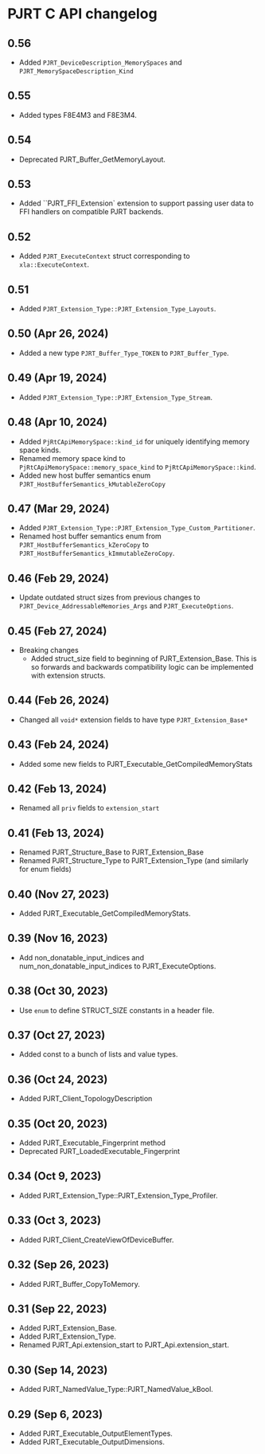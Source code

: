 # PJRT C API changelog

## 0.56
* Added ``PJRT_DeviceDescription_MemorySpaces`` and ``PJRT_MemorySpaceDescription_Kind``

## 0.55
* Added types F8E4M3 and F8E3M4.

## 0.54
* Deprecated PJRT_Buffer_GetMemoryLayout.

## 0.53
* Added ``PJRT_FFI_Extension` extension to support passing user data to FFI
  handlers on compatible PJRT backends.

## 0.52
* Added ``PJRT_ExecuteContext`` struct corresponding to ``xla::ExecuteContext``.

## 0.51
* Added ``PJRT_Extension_Type::PJRT_Extension_Type_Layouts``.

## 0.50 (Apr 26, 2024)
* Added a new type ``PJRT_Buffer_Type_TOKEN`` to ``PJRT_Buffer_Type``.

## 0.49 (Apr 19, 2024)
* Added ``PJRT_Extension_Type::PJRT_Extension_Type_Stream``.

## 0.48 (Apr 10, 2024)
* Added ``PjRtCApiMemorySpace::kind_id`` for uniquely identifying memory space kinds.
* Renamed memory space kind to ``PjRtCApiMemorySpace::memory_space_kind`` to
  ``PjRtCApiMemorySpace::kind``.
* Added new host buffer semantics enum
  ``PJRT_HostBufferSemantics_kMutableZeroCopy``

## 0.47 (Mar 29, 2024)
* Added ``PJRT_Extension_Type::PJRT_Extension_Type_Custom_Partitioner``.
* Renamed host buffer semantics enum from ``PJRT_HostBufferSemantics_kZeroCopy``
  to ``PJRT_HostBufferSemantics_kImmutableZeroCopy``.

## 0.46 (Feb 29, 2024)
* Update outdated struct sizes from previous changes to
  ``PJRT_Device_AddressableMemories_Args`` and ``PJRT_ExecuteOptions``.

## 0.45 (Feb 27, 2024)
* Breaking changes
  * Added struct_size field to beginning of PJRT_Extension_Base. This is so
    forwards and backwards compatibility logic can be implemented with extension
    structs.

## 0.44 (Feb 26, 2024)
* Changed all ``void*`` extension fields to have type ``PJRT_Extension_Base*``

## 0.43 (Feb 24, 2024)
* Added some new fields to PJRT_Executable_GetCompiledMemoryStats

## 0.42 (Feb 13, 2024)
* Renamed all ``priv`` fields to ``extension_start``

## 0.41 (Feb 13, 2024)
* Renamed PJRT_Structure_Base to PJRT_Extension_Base
* Renamed PJRT_Structure_Type to PJRT_Extension_Type (and similarly for enum fields)

## 0.40 (Nov 27, 2023)
* Added PJRT_Executable_GetCompiledMemoryStats.

## 0.39 (Nov 16, 2023)
* Add non_donatable_input_indices and num_non_donatable_input_indices to
PJRT_ExecuteOptions.

## 0.38 (Oct 30, 2023)
* Use `enum` to define STRUCT_SIZE constants in a header file.

## 0.37 (Oct 27, 2023)
* Added const to a bunch of lists and value types.

## 0.36 (Oct 24, 2023)
* Added PJRT_Client_TopologyDescription

## 0.35 (Oct 20, 2023)
* Added PJRT_Executable_Fingerprint method
* Deprecated PJRT_LoadedExecutable_Fingerprint

## 0.34 (Oct 9, 2023)
* Added PJRT_Extension_Type::PJRT_Extension_Type_Profiler.

## 0.33 (Oct 3, 2023)
* Added PJRT_Client_CreateViewOfDeviceBuffer.

## 0.32 (Sep 26, 2023)
* Added PJRT_Buffer_CopyToMemory.

## 0.31 (Sep 22, 2023)
* Added PJRT_Extension_Base.
* Added PJRT_Extension_Type.
* Renamed PJRT_Api.extension_start to PJRT_Api.extension_start.

## 0.30 (Sep 14, 2023)
* Added PJRT_NamedValue_Type::PJRT_NamedValue_kBool.

## 0.29 (Sep 6, 2023)
* Added PJRT_Executable_OutputElementTypes.
* Added PJRT_Executable_OutputDimensions.
